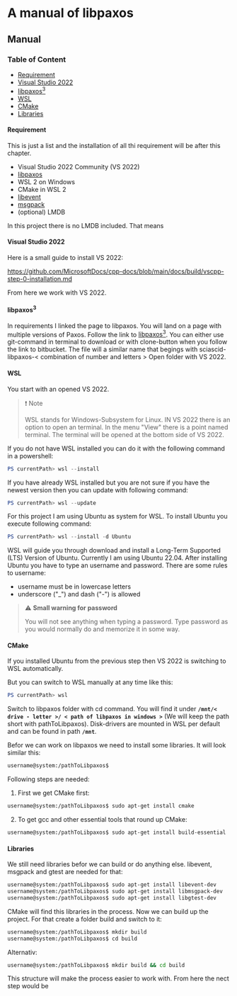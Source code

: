 # A manual of libpaxos

## Manual

### Table of Content

 - [Requirement](#req)
 - [Visual Studio 2022](#vs)
 - [libpaxos<sup>3</sup>](#paxos)
 - [WSL](#WSL)
 - [CMake](#CMake)
 - [Libraries](#Livraries)

 
#### <a id='req'>Requirement</a>

This is just a list and the installation of all thi requirement will be after this chapter.

 - Visual Studio 2022 Community (VS 2022)
 - [libpaxos](https://libpaxos.sourceforge.net/)
 - WSL 2 on Windows
 - CMake in WSL 2
 - [libevent](https://libevent.org/)
 - [msgpack](https://msgpack.org/)
 - (optional) LMDB

 In this project there is no LMDB included. That means 

#### <a id='vs'>Visual Studio 2022</a>

Here is a small guide to install VS 2022:

https://github.com/MicrosoftDocs/cpp-docs/blob/main/docs/build/vscpp-step-0-installation.md

From here we work with VS 2022.

#### <a id='paxos'>libpaxos<sup>3</sup></a>

In requirements I linked the page to libpaxos. You will land on a page with multiple versions of Paxos. 
Follow the link to [libpaxos<sup>3</sup>](https://libpaxos.sourceforge.net/paxos_projects.php#libpaxos3).
You can either use git-command in terminal to download or with clone-button when you follow the link to bitbucket.
The file will a similar name that begings with sciascid-libpaxos-< combination of number and letters >
Open folder with VS 2022.

#### WSL

You start with an opened VS 2022.

> :exclamation: Note
>
> WSL stands for Windows-Subsystem for Linux. IN VS 2022 there is an option to open an terminal. In the menu "View" there is a point named terminal. The terminal will be opened at the bottom side of VS 2022.


If you do not have WSL installed you can do it with the following command in a powershell:

```powershell
PS currentPath> wsl --install
```

If you have already WSL installed but you are not sure if you have the newest version then you can update with following command:

```powershell
PS currentPath> wsl --update
```

For this project I am using Ubuntu as system for WSL. To install Ubuntu you execute following command:

```powershell
PS currentPath> wsl --install -d Ubuntu
```

 WSL will guide you through download and install a Long-Term Supported (LTS) Version of Ubuntu. Currently I am using Ubuntu 22.04.
 After installing Ubuntu you have to type an username and password. There are some rules to username:
 
 - username must be in lowercase letters
 - underscore ("_") and dash ("-") is allowed

 > :warning: **Small warning for password**
 >
 > You will not see anything when typing a password.
 > Type password as you would normally do and memorize it in some way.

 #### CMake

 If you installed Ubuntu from the previous step then VS 2022 is switching to WSL automatically.

 But you can switch to WSL manually at any time like this:

 ```powershell
 PS currentPath> wsl
 ```

 Switch to libpaxos folder with cd command. You will find it under **``/mnt/< drive - letter >/ < path of libpaxos in windows >``** (We will keep the path short with pathToLibpaxos).
 Disk-drivers are mounted in WSL per default and can be found in path **``/mnt``**.
 
 Befor we can work on libpaxos we need to install some libraries.
 It will look similar this:
 ```bash
 username@system:/pathToLibpaxos$
 ```

 Following steps are needed:

 1. First we get CMake first:
  ```bash
 username@system:/pathToLibpaxos$ sudo apt-get install cmake
 ```

 2. To get gcc and other essential tools that round up CMake:
 ```bash
 username@system:/pathToLibpaxos$ sudo apt-get install build-essential
 ```

 #### Libraries

 We still need libraries befor we can build or do anything else.
 libevent, msgpack and gtest are needed for that:

 ```bash
 username@system:/pathToLibpaxos$ sudo apt-get install libevent-dev
 username@system:/pathToLibpaxos$ sudo apt-get install libmsgpack-dev
 username@system:/pathToLibpaxos$ sudo apt-get install libgtest-dev
 ```

 CMake will find this libraries in the process. Now we can build up the project.
 For that create a folder build and switch to it:

 ```bash
 username@system:/pathToLibpaxos$ mkdir build
 username@system:/pathToLibpaxos$ cd build
 ```

Alternativ:

```bash
username@system:/pathToLibpaxos$ mkdir build && cd build
```

This structure will make the process easier to work with.
From here the nect step would be 